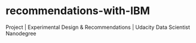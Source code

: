 # recommendations-with-IBM
Project | Experimental Design &amp; Recommendations | Udacity Data Scientist Nanodegree 
